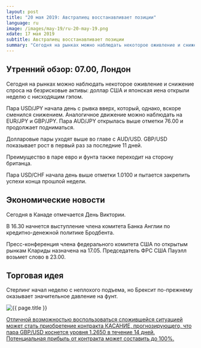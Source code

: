 ```yaml
---
layout: post
title: "20 мая 2019: Австралиец восстанавливает позиции"
language: ru
image: /images/may-19/ru-20-may-19.png
xdate: 17 мая 2019
subtitle: Австралиец восстанавливает позиции
summary: "Сегодня на рынках можно наблюдать некоторое оживление и снижение спроса на безрисковые активы: доллар США и японская иена открыли неделю с нисходящим гэпом. Пара USD/JPY начала день с рывка вверх, который, однако, вскоре сменился снижением"
---
```

## Утренний обзор: 07.00, Лондон
 
Сегодня на рынках можно наблюдать некоторое оживление и снижение спроса на безрисковые активы: доллар США и японская иена открыли неделю с нисходящим гэпом.

Пара USD/JPY начала день с рывка вверх, который, однако, вскоре сменился снижением. Аналогичное движение можно наблюдать на EUR/JPY и GBP/JPY. Пара AUD/JPY открылась выше отметки 76.00 и продолжает подниматься. 

Долларовые пары уходят выше во главе с AUD/USD. GBP/USD показывает рост в первый раз за последние 11 дней.

Преимущество в паре евро и фунта также переходит на сторону британца.

Пара USD/CHF начала день выше отметки 1.0100 и пытается закрепить успехи конца прошлой недели.
 
## Экономические новости
 
Сегодня в Канаде отмечается День Виктории.

В 16.30 начнется выступление члена комитета Банка Англии по кредитно-денежной политике Бродбента.

Пресс-конференция члена федерального комитета США по открытым рынкам Клариды назначена на 17.05. Председатель ФРС США Пауэлл возьмет слово в 23.00.
 
## Торговая идея
 
Стерлинг начал неделю с неплохого подъема, но Брексит по-прежнему оказывает значительное давление на фунт.

<img src="{{ site.url }}/images/may-19/ru-20-may-19.png" alt="{{ page.title }}"  title="{{ page.title }}">

<a href="%LINK%%?currency=USD&amp;market=forex&underlying=frxGBPUSD&formname=touchnotouch&duration_amount=14&duration_units=d&amount=10&amount_type=stake&expiry_type=duration&barrier=1.2650" target="_blank" rel="noopener noreferrer nofollow">Отличной возможностью воспользоваться сложившейся ситуацией может стать приобретение контракта КАСАНИЕ, прогнозирующего, что пара GBP/USD коснется уровня 1.2650 в течение 14 дней. Потенциальная прибыль от контракта может составить до 100%.</a>
